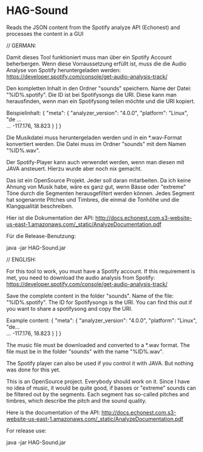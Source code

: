 # HAG-Sound
Reads the JSON content from the Spotify analyze API (Echonest) and processes the content in a GUI

// GERMAN:

Damit dieses Tool funktioniert muss man über ein Spotify Account beherbergen. Wenn diese Vorraussetzung erfüllt ist, muss die die Audio Analyse von Spotify heruntergeladen werden:
https://developer.spotify.com/console/get-audio-analysis-track/

Den kompletten Inhalt in den Ordner "sounds" speichern. Name der Datei: "%ID%.spotify".
Die ID ist bei Spotifysongs die URI. Diese kann man herausfinden, wenn man ein Spotifysong teilen möchte und die URI kopiert.

Beispielinhalt:
{
  "meta": {
    "analyzer_version": "4.0.0",
    "platform": "Linux",
    "de ...  
    ...
        -117.176,
        18.823
    }
  ]
}

Die Musikdatei muss heruntergeladen werden und in ein *.wav-Format konvertiert werden. Die Datei muss im Ordner "sounds" mit dem Namen "%ID%.wav". 

Der Spotify-Player kann auch verwendet werden, wenn man diesen mit JAVA ansteuert. Hierzu wurde aber noch nix gemacht.

Das ist ein OpenSource Projekt. Jeder soll daran mitarbeiten. Da ich keine Ahnung von Musik habe, wäre es ganz gut, wenn Bässe oder "extreme" Töne durch die Segmenten herausgefiltert werden können. Jedes Segment hat sogenannte Pitches und Timbres, die einmal die Tonhöhe und die Klangqualität beschreiben.

Hier ist die Dokumentation der API:
http://docs.echonest.com.s3-website-us-east-1.amazonaws.com/_static/AnalyzeDocumentation.pdf


Für die Release-Benutzung: 

java -jar HAG-Sound.jar



// ENGLISH:

For this tool to work, you must have a Spotify account. If this requirement is met, you need to download the audio analysis from Spotify:
https://developer.spotify.com/console/get-audio-analysis-track/

Save the complete content in the folder "sounds". Name of the file: "%ID%.spotify".
The ID for Spotifysongs is the URI. You can find this out if you want to share a spotifysong and copy the URI.

Example content:
{
  "meta": {
    "analyzer_version": "4.0.0",
    "platform": "Linux",
    "de...  
    ...
        -117.176,
        18.823
    }
  ]
}

The music file must be downloaded and converted to a *.wav format. The file must be in the folder "sounds" with the name "%ID%.wav". 

The Spotify player can also be used if you control it with JAVA. But nothing was done for this yet.

This is an OpenSource project. Everybody should work on it. Since I have no idea of music, it would be quite good, if basses or "extreme" sounds can be filtered out by the segments. Each segment has so-called pitches and timbres, which describe the pitch and the sound quality.

Here is the documentation of the API:
http://docs.echonest.com.s3-website-us-east-1.amazonaws.com/_static/AnalyzeDocumentation.pdf 


For release use: 

java -jar HAG-Sound.jar
